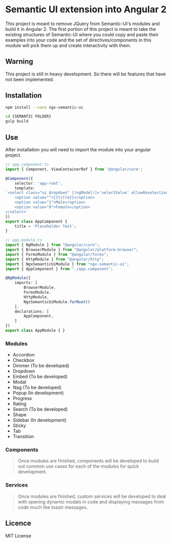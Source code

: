 # Semantic UI extension into Angular 2
This project is meant to remove JQuery from Semantic-UI's modules and build it in Angular 2.  The first portion of this project is meant
to take the existing structures of Semantic-UI where you could copy and paste their examples into your code and the set of directives/components
in this module will pick them up and create interactivity with them.

## Warning
This project is still in heavy development.  So there will be features that have not been implemented.

## Installation
```bash
npm install --save ngx-semantic-ui

cd {SEMANTIC FOLDER}
gulp build
```

## Use
After installation you will need to import the module into your angular project.
```typescript
// app.component.ts
import { Component, ViewContainerRef } from '@angular/core';

@Component({
    selector: 'app-root',
    template:
`<select class="ui dropdown" [(ngModel)]='selectValue' allowReselection="true">
    <option value="">{{title}}</option>
    <option value="1">Male</option>
    <option value="0">Female</option>
</select>`
})
export class AppComponent {
    title = 'Placeholder Text';
}

// app.module.ts
import { NgModule } from "@angular/core";
import { BrowserModule } from "@angular/platform-browser";
import { FormsModule } from "@angular/forms";
import { HttpModule } from "@angular/http";
import { NgxSemanticUiModule } from "ngx-semantic-ui";
import { AppComponent } from "./app.component";

@NgModule({
    imports: [
        BrowserModule,
        FormsModule,
        HttpModule,
        NgxSemanticUiModule.forRoot()
    ],
    declarations: [
        AppComponent,
    ]
})
export class AppModule { }
```

### Modules
  - Accordion
  - Checkbox
  - Dimmer (To be developed)
  - Dropdown
  - Embed (To be developed)
  - Modal
  - Nag (To be developed)
  - Popup (In development)
  - Progress
  - Rating
  - Search (To be developed)
  - Shape
  - Sidebar (In development)
  - Sticky
  - Tab
  - Transition

### Components
> Once modules are finished, components will be developed to build out common use cases for each of the modules for quick development.

### Services
> Once modules are finished, custom services will be developed to deal with opening dynamic modals in code and displaying messages from code much like toastr messages.

## Licence
MIT License